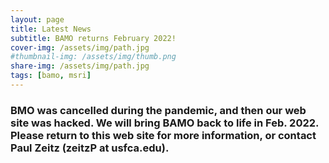 ```yaml
---
layout: page
title: Latest News
subtitle: BAMO returns February 2022!
cover-img: /assets/img/path.jpg
#thumbnail-img: /assets/img/thumb.png
share-img: /assets/img/path.jpg
tags: [bamo, msri]
---
```


### BMO was cancelled during the pandemic, and then our web site was hacked.  We will bring BAMO back to life in Feb. 2022.  Please return to this web site for more information, or contact Paul Zeitz (zeitzP at usfca.edu).
